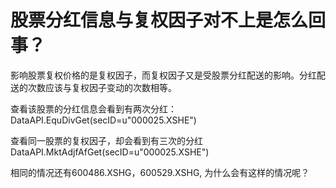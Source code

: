 # 股票分红信息与复权因子对不上是怎么回事？

影响股票复权价格的是复权因子，而复权因子又是受股票分红配送的影响。分红配送的次数应该与复权因子变动的次数相等。

查看该股票的分红信息会看到有两次分红：
DataAPI.EquDivGet(secID=u"000025.XSHE")

查看同一股票的复权因子，却会看到有三次的分红
DataAPI.MktAdjfAfGet(secID=u"000025.XSHE")

相同的情况还有600486.XSHG，600529.XSHG,
为什么会有这样的情况呢？

